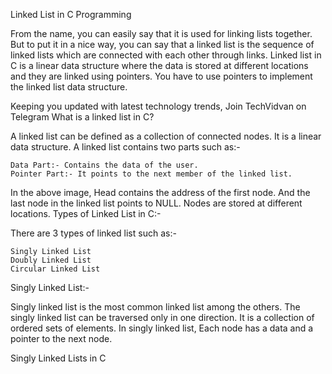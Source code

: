 Linked List in C Programming

From the name, you can easily say that it is used for linking lists together. But to put it in a nice way, you can say that a linked list is the sequence of linked lists which are connected with each other through links. Linked list in C is a linear data structure where the data is stored at different locations and they are linked using pointers. You have to use pointers to implement the linked list data structure.

Keeping you updated with latest technology trends, Join TechVidvan on Telegram
What is a linked list in C?

A linked list can be defined as a collection of connected nodes. It is a linear data structure. A linked list contains two parts such as:-

    Data Part:- Contains the data of the user.
    Pointer Part:- It points to the next member of the linked list.

In the above image, Head contains the address of the first node. And the last node in the linked list points to NULL.
Nodes are stored at different locations.
Types of Linked List in C:-

There are 3 types of linked list such as:-

    Singly Linked List
    Doubly Linked List
    Circular Linked List

Singly Linked List:-

Singly linked list is the most common linked list among the others. The singly linked list can be traversed only in one direction. It is a collection of ordered sets of elements. In singly linked list, Each node has a data and a pointer to the next node.

Singly Linked Lists in C
